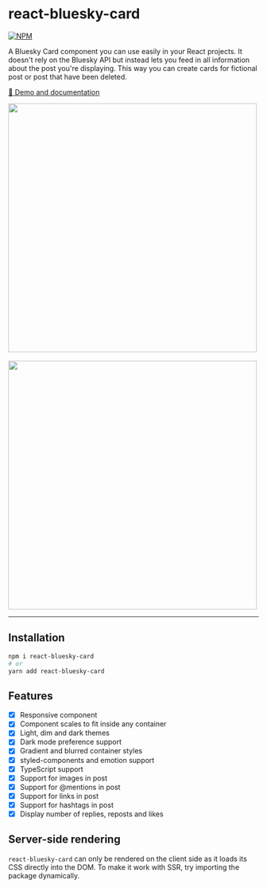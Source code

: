 # react-bluesky-card

[![NPM](https://img.shields.io/npm/v/react-bluesky-card.svg)](https://www.npmjs.com/package/react-bluesky-card)

A Bluesky Card component you can use easily in your React projects. It doesn't rely on the Bluesky API but instead lets you feed in all information about the post you're displaying. This way you can create cards for fictional post or post that have been deleted.

[:butterfly: Demo and documentation](https://zorapeteri.github.io/react-bluesky-card)

<img src="https://github.com/user-attachments/assets/2f28ef03-d31f-48d7-aad0-40cb4c4315d7" width="500">
<br>
<br>
<img src="https://github.com/user-attachments/assets/c2b1343e-3439-42ab-8ae0-e80ddb35cb0b" width="500">

---

## Installation

```bash
npm i react-bluesky-card
# or
yarn add react-bluesky-card
```

## Features

- [x] Responsive component
- [x] Component scales to fit inside any container
- [x] Light, dim and dark themes
- [x] Dark mode preference support
- [x] Gradient and blurred container styles
- [x] styled-components and emotion support
- [x] TypeScript support
- [x] Support for images in post
- [x] Support for @mentions in post
- [x] Support for links in post
- [x] Support for hashtags in post
- [x] Display number of replies, reposts and likes

## Server-side rendering

`react-bluesky-card` can only be rendered on the client side as it loads its CSS directly into the DOM.
To make it work with SSR, try importing the package dynamically.
